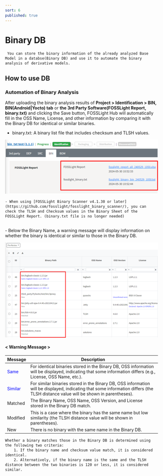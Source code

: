 ```yaml
---
sort: 6
published: true
---
```

# Binary DB
```note
 You can store the binary information of the already analyzed Base Model in a databse(Binary DB) and use it to automate the binary analysis of derivative models.
```

## How to use DB
###  Automation of Binary Analysis

After uploading the binary analysis results of **Project > Identification > BIN, BIN(Android|Yocto) tab** or **the 3rd Party Software(FOSSLight Report, binary.txt)** and clicking the Save button, FOSSLight Hub will automatically fill in the OSS Name, License, and other information by comparing it with the Binary DB for identical or similar binaries.
-  binary.txt: A binary list file that includes checksum and TLSH values.

![binarytxt](images/11_upload_binary_txt.PNG)
<br>
```note
- When using [FOSSLight Binary Scanner v4.1.30 or later](https://github.com/fosslight/fosslight_binary_scanner/), you can check the TLSH and Checksum values in the Binary Sheet of the FOSSLight Report. (binary.txt file is no longer needed)
```

<br>
- Below the Binary Name, a warning message will display information on whether the binary is identical or similar to those in the Binary DB.

![binaryafterupload](images/11_after_upload.PNG)
#### < Warning Message >

| Message | Description |
|---------|------|
|<span style="color:#0000FF">Same</span>| For identical binaries stored in the Binary DB, OSS information will be displayed, indicating that some information differs (e.g., License, OSS Name, etc.).|
|<span style="color:#0000FF">Similar</span>| For similar binaries stored in the Binary DB, OSS information will be displayed, indicating that some information differs (the TLSH distance value will be shown in parentheses).|
|Matched|The Binary Name, OSS Name, OSS Version, and License stored in the Binary DB match.|
|Modified| This is a case where the binary has the same name but low similarity (the TLSH distance value will be shown in parentheses).|
|New|There is no binary with the same name in the Binary DB. |


```note
Whether a binary matches those in the Binary DB is determined using the following two criteria:   
    1. If the binary name and checksum value match, it is considered identical.   
    2. Alternatively, if the binary name is the same and the TLSH distance between the two binaries is 120 or less, it is considered similar. 
```
